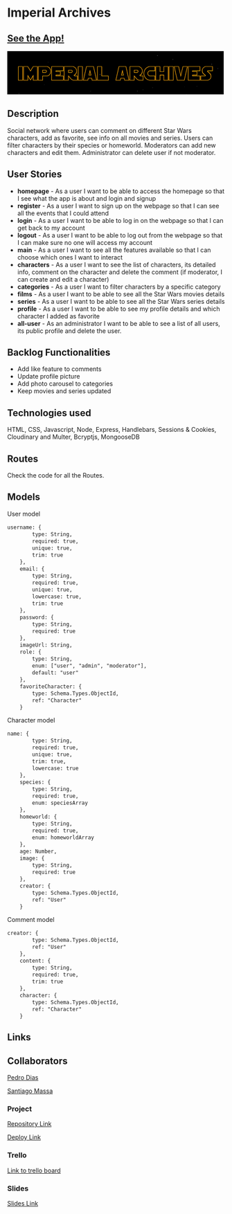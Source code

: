 # Imperial Archives

## [See the App!](https://imperial-archives.adaptable.app/)

<img src="https://github.com/pedromndias/imperial-archives/blob/main/public/images/logo-02.png?raw=true" width="500" height="100">

## Description

Social network where users can comment on different Star Wars characters, add as favorite, see info on all movies and series. Users can filter characters by their species or homeworld.
Moderators can add new characters and edit them. Administrator can delete user if not moderator.
 
## User Stories

- **homepage** - As a user I want to be able to access the homepage so that I see what the app is about and login and signup
- **register** - As a user I want to sign up on the webpage so that I can see all the events that I could attend
- **login** - As a user I want to be able to log in on the webpage so that I can get back to my account
- **logout** - As a user I want to be able to log out from the webpage so that I can make sure no one will access my account
- **main** - As a user I want to see all the features available so that I can choose which ones I want to interact
- **characters** - As a user I want to see the list of characters, its detailed info, comment on the character and delete the comment (if moderator, I can create and edit a character)
- **categories** - As a user I want to filter characters by a specific category
- **films** - As a user I want to be able to see all the Star Wars movies details
- **series** - As a user I want to be able to see all the Star Wars series details
- **profile** - As a user I want to be able to see my profile details and which character I added as favorite
- **all-user** - As an administrator I want to be able to see a list of all users, its public profile and delete the user.

## Backlog Functionalities

- Add like feature to comments
- Update profile picture
- Add photo carousel to categories
- Keep movies and series updated

## Technologies used

HTML, CSS, Javascript, Node, Express, Handlebars, Sessions & Cookies, Cloudinary and Multer, Bcryptjs, MongooseDB


## Routes
Check the code for all the Routes.

## Models

User model
 
```
username: {
        type: String,
        required: true,
        unique: true,
        trim: true
    },
    email: {
        type: String,
        required: true,
        unique: true,
        lowercase: true,
        trim: true
    },
    password: {
        type: String,
        required: true
    },
    imageUrl: String,
    role: {
        type: String,
        enum: ["user", "admin", "moderator"],
        default: "user"
    },
    favoriteCharacter: {
        type: Schema.Types.ObjectId,
        ref: "Character"
    }
```

Character model

```
name: {
        type: String,
        required: true,
        unique: true,
        trim: true,
        lowercase: true
    },
    species: {
        type: String,
        required: true,
        enum: speciesArray
    },
    homeworld: {
        type: String,
        required: true,
        enum: homeworldArray
    },
    age: Number,
    image: {
        type: String,
        required: true
    },
    creator: {
        type: Schema.Types.ObjectId,
        ref: "User"
    }
``` 

Comment model

```
creator: {
        type: Schema.Types.ObjectId,
        ref: "User"
    },
    content: {
        type: String,
        required: true,
        trim: true
    },
    character: {
        type: Schema.Types.ObjectId,
        ref: "Character"
    }
``` 

## Links

## Collaborators

[Pedro Dias](https://github.com/pedromndias)

[Santiago Massa](https://github.com/SJMscript)

### Project

[Repository Link](https://github.com/pedromndias/imperial-archives)

[Deploy Link](https://imperial-archives.adaptable.app/)

### Trello

[Link to trello board](https://trello.com/b/HOmHpT3o/imperial-archives)

### Slides

[Slides Link](www.your-slides-url-here.com)
